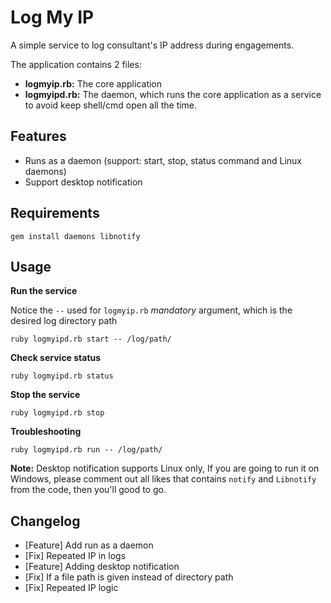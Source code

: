 # Log My IP
A simple service to log consultant's IP address during engagements. 

The application contains 2 files:

* **logmyip.rb:** The core application
* **logmyipd.rb:** The daemon, which runs the core application as a service to avoid keep shell/cmd open all the time.

## Features 

* Runs as a daemon (support: start, stop, status command and Linux daemons)
* Support desktop notification

## Requirements 

```
gem install daemons libnotify
```



## Usage

**Run the service**

Notice the `--` used for `logmyip.rb` *mandatory* argument, which is the desired log directory path

```
ruby logmyipd.rb start -- /log/path/
```



**Check service status**

```
ruby logmyipd.rb status
```



**Stop the service**

```
ruby logmyipd.rb stop
```



**Troubleshooting** 

```
ruby logmyipd.rb run -- /log/path/
```



**Note:** Desktop notification supports Linux only, If you are going to run it on Windows, please comment out all likes that contains `notify` and `Libnotify` from the code, then you'll good to go. 

## Changelog

* [Feature] Add run as a daemon 
* [Fix] Repeated IP in logs 
* [Feature] Adding desktop notification 
* [Fix] If a file path is given instead of directory path
* [Fix] Repeated IP logic 